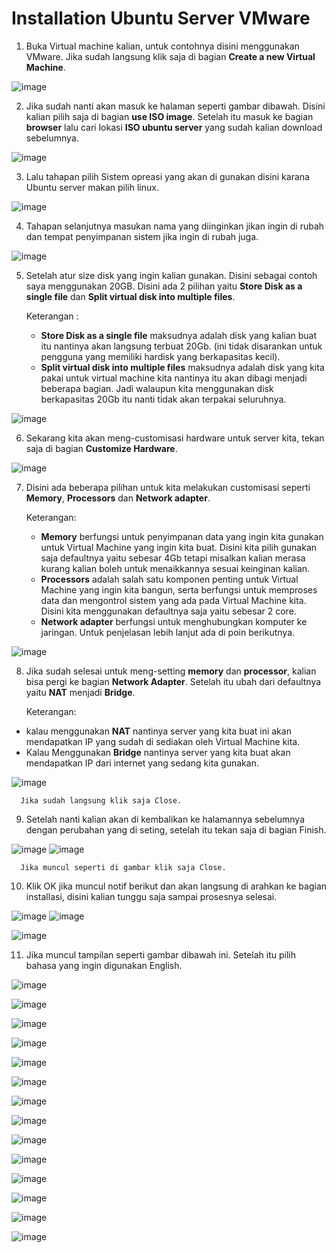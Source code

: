 # Installation Ubuntu Server VMware

1. Buka Virtual machine kalian, untuk contohnya disini menggunakan VMware. Jika sudah langsung klik saja di bagian __Create a new Virtual Machine__.


![image](https://user-images.githubusercontent.com/40049149/186162184-c62c3f40-4240-417a-aee4-fc156965df80.png)


2. Jika sudah nanti akan masuk ke halaman seperti gambar dibawah. Disini kalian pilih saja di bagian __use ISO image__. Setelah itu masuk ke bagian __browser__ lalu cari lokasi __ISO ubuntu server__ yang sudah kalian download sebelumnya.


![image](https://user-images.githubusercontent.com/40049149/186162731-225e305c-130a-4444-8ffc-fa73a0d937af.png)


3. Lalu tahapan pilih Sistem opreasi yang akan di gunakan disini karana Ubuntu server makan pilih linux.


![image](https://user-images.githubusercontent.com/40049149/186162907-6e902fbe-bf46-4fb2-a540-36f659bdaab9.png)


4. Tahapan selanjutnya masukan nama yang diinginkan jikan ingin di rubah dan tempat penyimpanan sistem jika ingin di rubah juga.


![image](https://user-images.githubusercontent.com/40049149/186166852-c9511dd3-0260-46a9-b0bb-e521a72f8d85.png)


5. Setelah atur size disk yang ingin kalian gunakan. Disini sebagai contoh saya menggunakan 20GB. Disini ada 2 pilihan yaitu __Store Disk as a single file__ dan __Split virtual disk into multiple files__.

      Keterangan :

    - __Store Disk as a single file__ maksudnya adalah disk yang kalian buat itu nantinya akan langsung terbuat 20Gb. (ini tidak disarankan untuk pengguna yang memiliki hardisk yang berkapasitas kecil).
    - __Split virtual disk into multiple files__ maksudnya adalah disk yang kita pakai untuk virtual machine kita nantinya itu akan dibagi menjadi beberapa bagian. Jadi walaupun kita menggunakan disk berkapasitas 20Gb itu nanti tidak akan terpakai seluruhnya.


![image](https://user-images.githubusercontent.com/40049149/186168558-6bbc28ad-1433-4f24-8516-f7e9ab6b62de.png)


6. Sekarang kita akan meng-customisasi hardware untuk server kita, tekan saja di bagian __Customize Hardware__.


![image](https://user-images.githubusercontent.com/40049149/186168673-2762d611-cf1e-4e3e-8944-1a46ac1f2ea7.png)


7. Disini ada beberapa pilihan untuk kita melakukan customisasi seperti __Memory__, __Processors__ dan __Network adapter__.

      Keterangan:

    - __Memory__ berfungsi untuk penyimpanan data yang ingin kita gunakan untuk Virtual Machine yang ingin kita buat. Disini kita pilih gunakan saja defaultnya yaitu sebesar 4Gb tetapi misalkan kalian merasa kurang kalian boleh untuk menaikkannya sesuai keinginan kalian.
    - __Processors__ adalah salah satu komponen penting untuk Virtual Machine yang ingin kita bangun, serta berfungsi untuk memproses data dan mengontrol sistem yang ada pada Virtual Machine kita. Disini kita menggunakan defaultnya saja yaitu sebesar 2 core.
    - __Network adapter__ berfungsi untuk menghubungkan komputer ke jaringan. Untuk penjelasan lebih lanjut ada di poin berikutnya.


![image](https://user-images.githubusercontent.com/40049149/186170432-6bdc5178-ffc8-4c5d-bcc6-0fb70054475c.png)


8. Jika sudah selesai untuk meng-setting __memory__ dan __processor__, kalian bisa pergi ke bagian __Network Adapter__. Setelah itu ubah dari defaultnya yaitu __NAT__ menjadi __Bridge__.

      Keterangan:

  - kalau menggunakan __NAT__ nantinya server yang kita buat ini akan mendapatkan IP yang sudah di sediakan oleh Virtual Machine kita.
  - Kalau Menggunakan __Bridge__ nantinya server yang kita buat akan mendapatkan IP dari internet yang sedang kita gunakan.


![image](https://user-images.githubusercontent.com/40049149/186171498-3f2b3462-7219-4e4b-994b-3a49bbed0881.png)


      Jika sudah langsung klik saja Close.

9. Setelah nanti kalian akan di kembalikan ke halamannya sebelumnya dengan perubahan yang di seting, setelah itu tekan saja di bagian Finish.


![image](https://user-images.githubusercontent.com/40049149/186171852-3694604c-b4b6-48f5-ae1e-f5081ea7486c.png)
![image](https://user-images.githubusercontent.com/40049149/186172250-2a550167-bdc8-4c7d-a6b4-5cd7b63a4f24.png)

      Jika muncul seperti di gambar klik saja Close.


10. Klik OK jika muncul notif berikut dan akan langsung di arahkan ke bagian installasi, disini kalian tunggu saja sampai prosesnya selesai.


![image](https://user-images.githubusercontent.com/40049149/186173167-92ec9798-74fb-40eb-91e3-3fdcf883f459.png)
![image](https://user-images.githubusercontent.com/40049149/186173363-012e7046-8e9a-4d8e-be21-28b3783f8b9f.png)

![image](https://user-images.githubusercontent.com/40049149/186173511-389e578a-3311-443b-a49f-8b0e2edd08c3.png)


11. Jika muncul tampilan seperti gambar dibawah ini. Setelah itu pilih bahasa yang ingin digunakan English.


![image](https://user-images.githubusercontent.com/40049149/186173710-b5525f78-025c-4c9c-8ab3-cdb43b8261bd.png)

![image](https://user-images.githubusercontent.com/40049149/186174033-7652aafd-4625-496d-8e7d-4fbb31c745c0.png)

![image](https://user-images.githubusercontent.com/40049149/186174164-a8c31518-0d16-42de-84a0-be0ed2cc3d3e.png)

![image](https://user-images.githubusercontent.com/40049149/186174246-451cb83b-a9c3-4141-943f-48b4ff07cfa3.png)

![image](https://user-images.githubusercontent.com/40049149/186174367-71dd173e-8d18-47cd-883f-ba2e84f111b6.png)

![image](https://user-images.githubusercontent.com/40049149/186174455-4ad5d706-4792-4c71-9bfe-cfe082b6eac8.png)

![image](https://user-images.githubusercontent.com/40049149/186174545-6b5f6efc-cc95-4a2c-afe7-c3f96da76640.png)

![image](https://user-images.githubusercontent.com/40049149/186174737-d183a31c-574a-40b7-9e46-36d3481c0d93.png)

![image](https://user-images.githubusercontent.com/40049149/186174786-e32303a9-fc39-47c0-864a-a18729ef8986.png)

![image](https://user-images.githubusercontent.com/40049149/186174886-6912d8e3-6889-469f-ada0-76b1df5bd4e9.png)

![image](https://user-images.githubusercontent.com/40049149/186175188-c52d6978-f13f-4be1-ab38-3befd87568d9.png)

![image](https://user-images.githubusercontent.com/40049149/186175598-a6f8a785-9a2c-4856-8051-de041cafa636.png)

![image](https://user-images.githubusercontent.com/40049149/186175691-8d94bea3-37e6-44d2-831a-d0cc5f215ee1.png)

![image](https://user-images.githubusercontent.com/40049149/186175758-3f27e544-ba16-45c0-8069-d435572f16e9.png)

